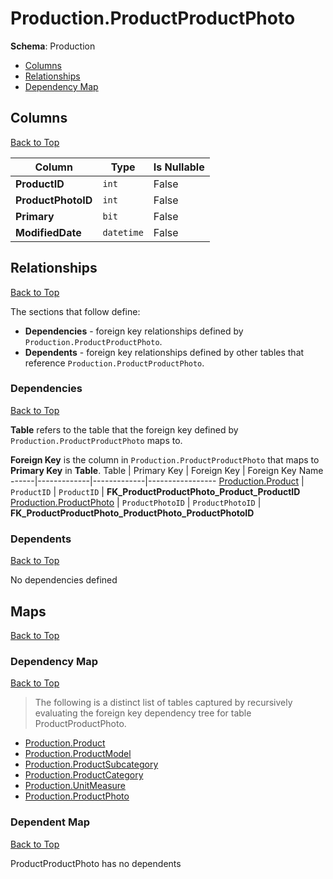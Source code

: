 # Production.ProductProductPhoto

**Schema**: Production
* [Columns](#columns)
* [Relationships](#relationships)
* [Dependency Map](#dependency-map)

## Columns
[Back to Top](#productproductphoto)

Column | Type | Is Nullable
-------|------|------------
**ProductID** | `int` | False
**ProductPhotoID** | `int` | False
**Primary** | `bit` | False
**ModifiedDate** | `datetime` | False

## Relationships
[Back to Top](#productproductphoto)


The sections that follow define:
* **Dependencies** - foreign key relationships defined by `Production.ProductProductPhoto`.
* **Dependents** - foreign key relationships defined by other tables that reference `Production.ProductProductPhoto`.

### Dependencies
[Back to Top](#productproductphoto)


**Table** refers to the table that the foreign key defined by `Production.ProductProductPhoto` maps to.

**Foreign Key** is the column in `Production.ProductProductPhoto` that maps to **Primary Key** in **Table**.
Table | Primary Key | Foreign Key | Foreign Key Name
------|-------------|-------------|-----------------
[Production.Product](./Product.md) | `ProductID` | `ProductID` | **FK_ProductProductPhoto_Product_ProductID**
[Production.ProductPhoto](./ProductPhoto.md) | `ProductPhotoID` | `ProductPhotoID` | **FK_ProductProductPhoto_ProductPhoto_ProductPhotoID**

### Dependents
[Back to Top](#productproductphoto)

No dependencies defined

## Maps
[Back to Top](#productproductphoto)

### Dependency Map
[Back to Top](#productproductphoto)

> The following is a distinct list of tables captured by recursively evaluating the foreign key dependency tree for table ProductProductPhoto.

* [Production.Product](./Product.md)
* [Production.ProductModel](./ProductModel.md)
* [Production.ProductSubcategory](./ProductSubcategory.md)
* [Production.ProductCategory](./ProductCategory.md)
* [Production.UnitMeasure](./UnitMeasure.md)
* [Production.ProductPhoto](./ProductPhoto.md)
### Dependent Map
[Back to Top](#productproductphoto)

ProductProductPhoto has no dependents
